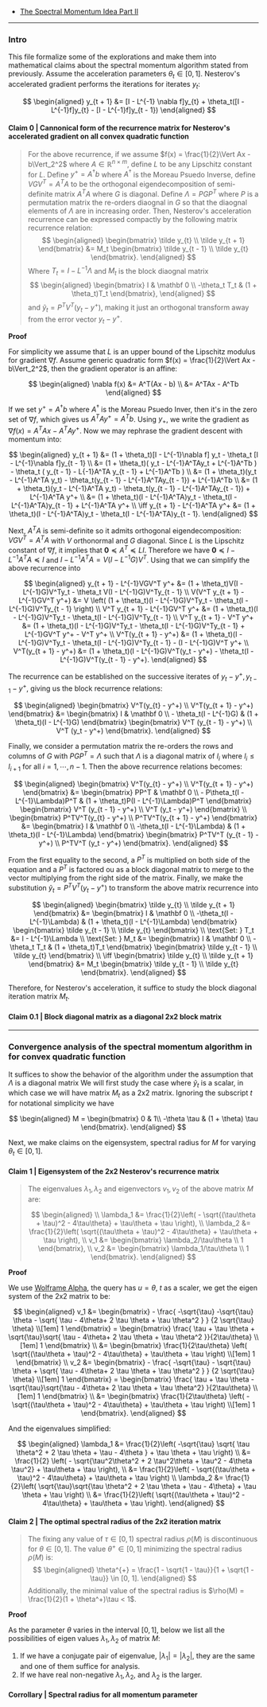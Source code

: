 - [The Spectral Momentum Idea Part II](The%20Spectral%20Momentum%20Idea%20Part%20II.md)


---
### **Intro**

This file formalize some of the explorations and make them into mathematical claims about the spectral momentum algorithm stated from previously.
Assume the acceleration parameters $\theta_t \in [0, 1]$. 
Nesterov's accelerated gradient performs the iterations for iterates $y_t$: 

$$
\begin{aligned}
    y_{t + 1} &= [I - L^{-1} \nabla f]y_{t} + \theta_t([I - L^{-1}f]y_{t} - [I - L^{-1}f]y_{t - 1})
\end{aligned}
$$

#### **Claim 0 | Cannonical form of the recurrence matrix for Nesterov's accelerated gradient on all convex quadratic function**
> For the above recurrence, if we assume $f(x) = \frac{1}{2}\Vert Ax - b\Vert_2^2$ where $A \in \mathbb R^{n\times m}$, define $L$ to be any Lipschitz constant for $L$. 
> Define $y^+ = A^\dagger b$ where $A^\dagger$ is the Moreau Psuedo Inverse, define $VGV^T = A^TA$ to be the orthogonal eigendecomposition of semi-definite matrix $A^TA$ where $G$ is diagonal. Define $\Lambda = PGP^T$ where $P$ is a permutation matrix the re-orders diaognal in $G$ so that the diaognal elements of $\Lambda$ are in increasing order. 
> Then, Nesterov's acceleration recurrence can be expressed compactly by the following matrix recurrence relation: 
> $$
> \begin{aligned}
>     \begin{bmatrix}
>         \tilde y_{t} \\ \tilde y_{t + 1}
>     \end{bmatrix}
>     &= M_t 
>     \begin{bmatrix}
>         \tilde y_{t - 1} \\ \tilde y_{t}
>     \end{bmatrix}. 
> \end{aligned}
> $$
> Where $T_t = I - L^{-1} \Lambda$ and $M_t$ is the block diaognal matrix 
> $$ 
> \begin{aligned}
>     \begin{bmatrix}
>         I & \mathbf 0 
>         \\
>         -\theta_t T_t & (1 + \theta_t)T_t
>     \end{bmatrix}, 
> \end{aligned}
> $$
> and $\tilde y_t = P^TV^T(y_t - y^+)$, making it just an orthogonal transform away from the error vector $y_t - y^+$. 


**Proof** 

For simplicity we assume that $L$ is an upper bound of the Lipschitz modulus for gradient $\nabla f$. 
Assume generic quadratic form $f(x) = \frac{1}{2}\Vert Ax - b\Vert_2^2$, then the gradient operator is an affine: 

$$
\begin{aligned}
   \nabla f(x) 
   &= A^T(Ax - b)
   \\
   &= A^TAx - A^Tb
\end{aligned}
$$

If we set $y^+ = A^\dagger b$ where $A^\dagger$ is the Moreau Psuedo Inver, then it's in the zero set of $\nabla f$, which gives us $A^TAy^+ = A^Tb$. 
Using $y_+$, we write the gradient as $\nabla f(x) = A^TA x - A^TAy^+$. 
Now we may rephrase the gradient descent with momentum into: 

$$
\begin{aligned}
    y_{t + 1} &= 
    (1 + \theta_t)[I - L^{-1}\nabla f] y_t - \theta_t [I - L^{-1}\nabla f]y_{t - 1}
    \\
    &= 
    (1 + \theta_t)(
        y_t - L^{-1}A^TAy_t + L^{-1}A^Tb
    ) - \theta_t
    (
        y_{t - 1} - L{-1}A^TA y_{t - 1} + L^{-1}A^Tb
    )
    \\
    &= 
    (1 + \theta_t)(y_t - L^{-1}A^TA y_t)
    - \theta_t(y_{t - 1} - L^{-1}A^TAy_{t - 1}) 
    + L^{-1}A^Tb
    \\
    &= (1 + \theta_t)(y_t - L^{-1}A^TA y_t) 
    - \theta_t(y_{t - 1} - L^{-1}A^TAy_{t - 1}) 
    + L^{-1}A^TA y^+
    \\
    &= (1 + \theta_t)(I - L^{-1}A^TA)y_t 
    - \theta_t(I - L^{-1}A^TA)y_{t - 1} 
    + L^{-1}A^TA y^+
    \\
    \iff 
    y_{t + 1} - L^{-1}A^TA y^+ &= 
    (1 + \theta_t)(I - L^{-1}A^TA)y_t
    - \theta_t(I - L^{-1}A^TA)y_{t - 1}. 
\end{aligned}
$$

Next, $A^TA$ is semi-definite so it admits orthogonal eigendecomposition: $V G V^T =A^TA$ with $V$ orthonormal and $G$ diagonal. 
Since $L$ is the Lipschitz constant of $\nabla f$, it implies that $\mathbf 0 \preceq A^T \preceq LI$. 
Therefore we have $\mathbf 0 \preceq I - L^{-1} A^TA \preceq I$ and $I - L^{-1}A^TA = V(I - L^{-1}G)V^T$. 
Using that we can simplify the above recurrence into 

$$
\begin{aligned}
    y_{t + 1} - L^{-1}VGV^T y^+ 
    &= 
    (1 + \theta_t)V(I - L^{-1}G)V^Ty_t
    - \theta_t V(I - L^{-1}G)V^Ty_{t - 1}
    \\
    V(V^T y_{t + 1} - L^{-1}GV^T y^+)
    &= 
    V
    \left(
        (1 + \theta_t)(I - L^{-1}G)V^Ty_t
        - \theta_t(I - L^{-1}G)V^Ty_{t - 1}
    \right)
    \\
    V^T y_{t + 1} - L^{-1}GV^T y^+
    &= 
    (1 + \theta_t)(I - L^{-1}G)V^Ty_t
    - \theta_t(I - L^{-1}G)V^Ty_{t - 1}
    \\
    V^T y_{t + 1} 
    - V^T y^+
    &= 
    (1 + \theta_t)(I - L^{-1}G)V^Ty_t
    - \theta_t(I - L^{-1}G)V^Ty_{t - 1}
    + L^{-1}GV^T y^+ - V^T y^+
    \\
    V^T(y_{t + 1} - y^+)
    &= 
    (1 + \theta_t)(I - L^{-1}G)V^Ty_t
    - \theta_t(I - L^{-1}G)V^Ty_{t - 1}
    - (I -  L^{-1}G)V^T y^+
    \\
    V^T(y_{t + 1} - y^+)
    &= 
    (1 + \theta_t)(I - L^{-1}G)V^T(y_t - y^+)
    - \theta_t(I - L^{-1}G)V^T(y_{t - 1} - y^+). 
\end{aligned}
$$

The recurrence can be established on the successive iterates of $y_t - y^+, y_{t - 1} - y^+$, giving us the block recurrence relations: 

$$
\begin{aligned}
    \begin{bmatrix}
        V^T(y_{t} - y^+)
        \\
        V^T(y_{t + 1} - y^+)
    \end{bmatrix}
    &= 
    \begin{bmatrix}
        I & \mathbf 0 
        \\
        - \theta_t(I - L^{-1}G)
        & 
        (1 + \theta_t)(I - L^{-1}G)
    \end{bmatrix}
    \begin{bmatrix}
        V^T (y_{t - 1} - y^+) \\ V^T (y_t - y^+)
    \end{bmatrix}. 
\end{aligned}
$$

Finally, we consider a permutation matrix the re-orders the rows and columns of $G$ with $PGP^T = \Lambda$ such that $\Lambda$ is a diagonal matrix of $l_i$ where $l_i \le l_{i + 1}$ for all $i = 1, \cdots, n -1$. 
Then the above recurrence relations becomes: 

$$
\begin{aligned}
    \begin{bmatrix}
        V^T(y_{t} - y^+)
        \\
        V^T(y_{t + 1} - y^+)
    \end{bmatrix}
    &= 
    \begin{bmatrix}
        PP^T & \mathbf 0 
        \\
        - P\theta_t(I - L^{-1}\Lambda)P^T
        & 
        (1 + \theta_t)P(I - L^{-1}\Lambda)P^T
    \end{bmatrix}
    \begin{bmatrix}
        V^T (y_{t - 1} - y^+) \\ V^T (y_t - y^+)
    \end{bmatrix}
    \\
    \begin{bmatrix}
        P^TV^T(y_{t} - y^+)
        \\
        P^TV^T(y_{t + 1} - y^+)
    \end{bmatrix}
    &= 
    \begin{bmatrix}
        I & \mathbf 0 
        \\
        -\theta_t(I - L^{-1}\Lambda)
        & 
        (1 + \theta_t)(I - L^{-1}\Lambda)
    \end{bmatrix}
    \begin{bmatrix}
        P^TV^T (y_{t - 1} - y^+) \\ P^TV^T (y_t - y^+)
    \end{bmatrix}. 
\end{aligned}
$$

From the first equality to the second, a $P^T$ is multiplied on both side of the equation and a $P^T$ is factored ou as a block diagonal matrix to merge to the vector multiplying from the right side of the matrix. 
Finally, we make the substitution $\tilde y_t =P^TV^T (y_t - y^+)$ to transform the above matrix recurrence into 

$$
\begin{aligned}
    \begin{bmatrix}
        \tilde y_{t} \\ \tilde y_{t + 1}
    \end{bmatrix}
    &= 
    \begin{bmatrix}
        I & \mathbf 0 
        \\
        -\theta_t(I - L^{-1}\Lambda)
        & 
        (1 + \theta_t)(I - L^{-1}\Lambda)
    \end{bmatrix}
    \begin{bmatrix}
        \tilde y_{t - 1} \\ \tilde y_{t}
    \end{bmatrix}
    \\
    \text{Set: }
    T_t &= I - L^{-1}\Lambda
    \\
    \text{Set: }
    M_t &= 
    \begin{bmatrix}
        I & \mathbf 0 
        \\
        -\theta_t T_t & (1 + \theta_t)T_t
    \end{bmatrix}
    \begin{bmatrix}
        \tilde y_{t - 1} \\ \tilde y_{t}
    \end{bmatrix}
    \\
    \iff 
    \begin{bmatrix}
        \tilde y_{t} \\ \tilde y_{t + 1}
    \end{bmatrix}
    &= M_t 
    \begin{bmatrix}
        \tilde y_{t - 1} \\ \tilde y_{t}
    \end{bmatrix}. 
\end{aligned}
$$

Therefore, for Nesterov's acceleration, it suffice to study the block diagonal iteration matrix $M_t$. 


#### **Claim 0.1 | Block diagonal matrix as a diagonal 2x2 block matrix**
> 


---
### **Convergence analysis of the spectral momentum algorithm in for convex quadratic function**

It suffices to show the behavior of the algorithm under the assumption that $\Lambda$ is a diagonal matrix 
We will first study the case where $\tilde y_t$ is a scalar, in which case we will have matrix $M_t$ as a 2x2 matrix. 
Ignoring the subscript $t$ for notational simplicity we have 

$$
\begin{aligned}
    M = \begin{bmatrix}
        0 & 1\\ -\theta \tau & (1 + \theta) \tau
    \end{bmatrix}. 
\end{aligned}
$$

Next, we make claims on the eigensystem, spectral radius for $M$ for varying $\theta_t \in [0, 1]$. 

#### **Claim 1 | Eigensystem of the 2x2 Nesterov's recurrence matrix**
> The eigenvalues $\lambda_1, \lambda_2$ and eigenvectors $v_1, v_2$ of the above matrix $M$ are: 
>
> $$
> \begin{aligned}
>     \\
>     \lambda_1 &= 
>     \frac{1}{2}\left(
>         - \sqrt{(\tau\theta + \tau)^2 - 4\tau\theta}
>         + \tau\theta + \tau
>     \right),
>     \\
>     \lambda_2
>     &= \frac{1}{2}\left(
>         \sqrt{(\tau\theta + \tau)^2 - 4\tau\theta}
>         + \tau\theta + \tau
>     \right),
>     \\
>     v_1 &= 
>     \begin{bmatrix}
>         \lambda_2/\tau\theta
>         \\
>         1
>     \end{bmatrix},
>     \\
>     v_2 &= 
>     \begin{bmatrix}
>         \lambda_1/\tau\theta
>         \\
>         1
>     \end{bmatrix}. 
> \end{aligned}
> $$

**Proof**

We use [Wolframe Alpha](https://www.wolframalpha.com/input?i=eigenvalues+%7B%7B%5B%2F%2Fnumber%3A0%2F%2F%5D%2C%5B%2F%2Fnumber%3A1%2F%2F%5D%7D%2C%7B%5B%2F%2Fnumber%3A-u+t%2F%2F%5D%2C%5B%2F%2Fnumber%3A%281+%2B+u%29+t%2F%2F%5D%7D%7D), the query has $u = \theta$,  $t$ as a scaler, we get the eigen system of the 2x2 matrix to be: 


$$
\begin{aligned}
    v_1 
    &= 
    \begin{bmatrix}
        - \frac{
            -\sqrt{\tau} -\sqrt{\tau} \theta 
            - \sqrt{
                \tau - 4\theta+ 2 \tau \theta + \tau \theta^2
            }
        }
        {2 \sqrt{\tau} \theta}
        \\[1em]
        1
    \end{bmatrix}
    = 
    \begin{bmatrix}
        \frac{
            \tau + \tau \theta 
            + \sqrt{\tau}\sqrt{
            \tau - 4\theta+ 2 \tau \theta + \tau \theta^2
        }}{2\tau\theta}
        \\[1em]
        1
    \end{bmatrix}
    \\
    &= 
    \begin{bmatrix}
        \frac{1}{2\tau\theta}
        \left(
            \sqrt{(\tau\theta + \tau)^2 - 4\tau\theta}
            + \tau\theta + \tau
        \right)
        \\[1em]
        1
    \end{bmatrix}
    \\
    v_2 &= 
    \begin{bmatrix}
        - \frac{
            -\sqrt{\tau} - \sqrt{\tau} \theta + \sqrt{
                \tau - 4\theta+ 2 \tau \theta + \tau \theta^2
            }
        }
        {2 \sqrt{\tau} \theta}
        \\[1em]
        1
    \end{bmatrix}
    = 
    \begin{bmatrix}
        \frac{
            \tau + \tau \theta 
            - \sqrt{\tau}\sqrt{\tau - 4\theta+ 2 \tau \theta + \tau \theta^2}
        }{2\tau\theta}
        \\[1em]
        1
    \end{bmatrix}
    \\
    &= 
    \begin{bmatrix}
        \frac{1}{2\tau\theta}
        \left(
            - \sqrt{(\tau\theta + \tau)^2 - 4\tau\theta}
            + \tau\theta + \tau
        \right)
        \\[1em]
        1
    \end{bmatrix}. 
\end{aligned}
$$

And the eigenvalues simplified: 

$$
\begin{aligned}
    \lambda_1 &= 
    \frac{1}{2}\left(
        -\sqrt{\tau}
        \sqrt{
            \tau \theta^2 + 2 \tau \theta + \tau - 4\theta
        }
        + \tau \theta + \tau
    \right) 
    \\
    &= 
    \frac{1}{2}
    \left(
        - \sqrt{\tau^2\theta^2 + 2 \tau^2\theta + \tau^2 - 4\theta \tau^2}
        + \tau\theta + \tau
    \right), 
    \\
    &= 
    \frac{1}{2}\left(
        - \sqrt{(\tau\theta + \tau)^2 - 4\tau\theta}
        + \tau\theta + \tau
    \right)
    \\
    \lambda_2 &= 
    \frac{1}{2}\left(
        \sqrt{\tau}\sqrt{\tau \theta^2 + 2 \tau \theta + \tau - 4\theta}
        + \tau \theta + \tau
    \right)
    \\
    &= 
    \frac{1}{2}\left(
        \sqrt{(\tau\theta + \tau)^2 - 4\tau\theta}
        + \tau\theta + \tau
    \right). 
\end{aligned}
$$

#### **Claim 2 | The optimal spectral radius of the 2x2 iteration matrix**
> The fixing any value of $\tau \in [0, 1)$ spectral radius $\rho(M)$ is discontinuous for $\theta \in [0, 1]$. 
> The value $\theta^+ \in [0, 1]$ minimizing the spectral radius $\rho(M)$ is: 
> $$
> \begin{aligned}
>     \theta^{+} = \frac{1 - \sqrt{1 - \tau}}{1 + \sqrt{1 - \tau}} \in [0, 1]. 
> \end{aligned}
> $$
> Additionally, the minimal value of the spectral radius is $\rho(M) = \frac{1}{2}(1 + \theta^+)\tau < 1$. 

**Proof**

As the parameter $\theta$ varies in the interval $[0, 1]$, below we list all the possibilities of eigen values $\lambda_1, \lambda_2$ of matrix $M$: 
1. If we have a conjugate pair of eigenvalue, $|\lambda_1| = |\lambda_2|$, they are the same and one of them suffice for analysis. 
2. If we have real non-negative $\lambda_1, \lambda_2$, and $\lambda_2$ is the larger. 





#### **Corrollary | Spectral radius for all momentum parameter**
> 

